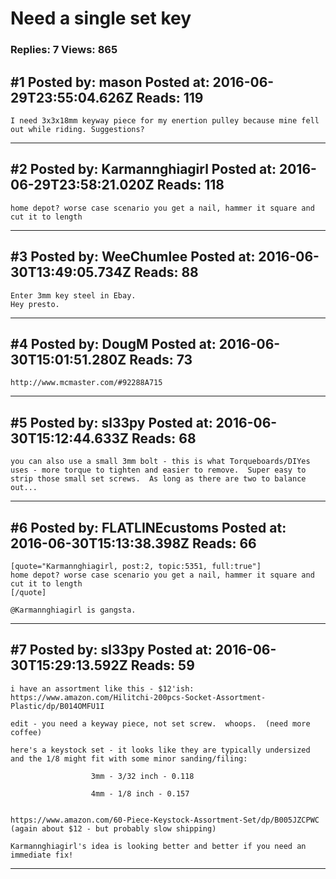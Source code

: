 # Need a single set key

### Replies: 7 Views: 865

## \#1 Posted by: mason Posted at: 2016-06-29T23:55:04.626Z Reads: 119

```
I need 3x3x18mm keyway piece for my enertion pulley because mine fell out while riding. Suggestions?
```

---
## \#2 Posted by: Karmannghiagirl Posted at: 2016-06-29T23:58:21.020Z Reads: 118

```
home depot? worse case scenario you get a nail, hammer it square and cut it to length
```

---
## \#3 Posted by: WeeChumlee Posted at: 2016-06-30T13:49:05.734Z Reads: 88

```
Enter 3mm key steel in Ebay.
Hey presto.
```

---
## \#4 Posted by: DougM Posted at: 2016-06-30T15:01:51.280Z Reads: 73

```
http://www.mcmaster.com/#92288A715
```

---
## \#5 Posted by: sl33py Posted at: 2016-06-30T15:12:44.633Z Reads: 68

```
you can also use a small 3mm bolt - this is what Torqueboards/DIYes uses - more torque to tighten and easier to remove.  Super easy to strip those small set screws.  As long as there are two to balance out...
```

---
## \#6 Posted by: FLATLINEcustoms Posted at: 2016-06-30T15:13:38.398Z Reads: 66

```
[quote="Karmannghiagirl, post:2, topic:5351, full:true"]
home depot? worse case scenario you get a nail, hammer it square and cut it to length
[/quote] 

@Karmannghiagirl is gangsta.
```

---
## \#7 Posted by: sl33py Posted at: 2016-06-30T15:29:13.592Z Reads: 59

```
i have an assortment like this - $12'ish:
https://www.amazon.com/Hilitchi-200pcs-Socket-Assortment-Plastic/dp/B014OMFU1I

edit - you need a keyway piece, not set screw.  whoops.  (need more coffee)

here's a keystock set - it looks like they are typically undersized and the 1/8 might fit with some minor sanding/filing:

                  3mm - 3/32 inch - 0.118          
                                    
                  4mm - 1/8 inch - 0.157
                  

https://www.amazon.com/60-Piece-Keystock-Assortment-Set/dp/B005JZCPWC
(again about $12 - but probably slow shipping)

Karmannghiagirl's idea is looking better and better if you need an immediate fix!
```

---
